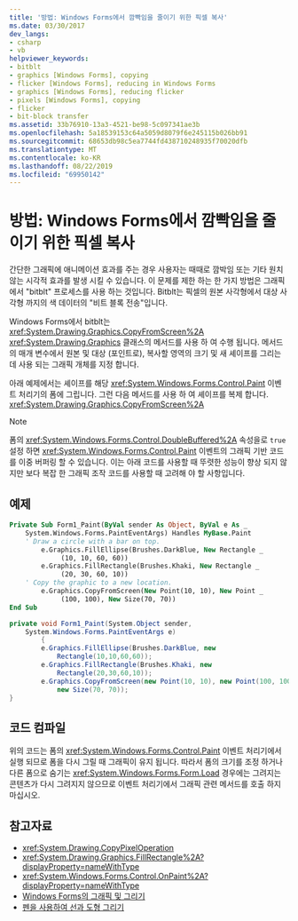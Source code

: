 ```yaml
---
title: '방법: Windows Forms에서 깜빡임을 줄이기 위한 픽셀 복사'
ms.date: 03/30/2017
dev_langs:
- csharp
- vb
helpviewer_keywords:
- bitblt
- graphics [Windows Forms], copying
- flicker [Windows Forms], reducing in Windows Forms
- graphics [Windows Forms], reducing flicker
- pixels [Windows Forms], copying
- flicker
- bit-block transfer
ms.assetid: 33b76910-13a3-4521-be98-5c097341ae3b
ms.openlocfilehash: 5a18539153c64a5059d8079f6e245115b026bb91
ms.sourcegitcommit: 68653db98c5ea7744fd438710248935f70020dfb
ms.translationtype: MT
ms.contentlocale: ko-KR
ms.lasthandoff: 08/22/2019
ms.locfileid: "69950142"
---
```

# <a name="how-to-copy-pixels-for-reducing-flicker-in-windows-forms"></a>방법: Windows Forms에서 깜빡임을 줄이기 위한 픽셀 복사
간단한 그래픽에 애니메이션 효과를 주는 경우 사용자는 때때로 깜박임 또는 기타 원치 않는 시각적 효과를 발생 시킬 수 있습니다. 이 문제를 제한 하는 한 가지 방법은 그래픽에서 "bitblt" 프로세스를 사용 하는 것입니다. Bitblt는 픽셀의 원본 사각형에서 대상 사각형 까지의 색 데이터의 "비트 블록 전송"입니다.  
  
 Windows Forms에서 bitblt는 <xref:System.Drawing.Graphics.CopyFromScreen%2A> <xref:System.Drawing.Graphics> 클래스의 메서드를 사용 하 여 수행 됩니다. 메서드의 매개 변수에서 원본 및 대상 (포인트로), 복사할 영역의 크기 및 새 셰이프를 그리는 데 사용 되는 그래픽 개체를 지정 합니다.  
  
 아래 예제에서는 셰이프를 해당 <xref:System.Windows.Forms.Control.Paint> 이벤트 처리기의 폼에 그립니다. 그런 다음 메서드를 사용 하 여 셰이프를 복제 합니다. <xref:System.Drawing.Graphics.CopyFromScreen%2A>  
  
> [!NOTE]
> 폼의 <xref:System.Windows.Forms.Control.DoubleBuffered%2A> 속성을로 `true` 설정 하면 <xref:System.Windows.Forms.Control.Paint> 이벤트의 그래픽 기반 코드를 이중 버퍼링 할 수 있습니다. 이는 아래 코드를 사용할 때 뚜렷한 성능이 향상 되지 않지만 보다 복잡 한 그래픽 조작 코드를 사용할 때 고려해 야 할 사항입니다.  
  
## <a name="example"></a>예제  
  
```vb  
Private Sub Form1_Paint(ByVal sender As Object, ByVal e As _  
    System.Windows.Forms.PaintEventArgs) Handles MyBase.Paint  
    ' Draw a circle with a bar on top.  
        e.Graphics.FillEllipse(Brushes.DarkBlue, New Rectangle _  
             (10, 10, 60, 60))  
        e.Graphics.FillRectangle(Brushes.Khaki, New Rectangle _  
             (20, 30, 60, 10))  
    ' Copy the graphic to a new location.  
        e.Graphics.CopyFromScreen(New Point(10, 10), New Point _  
             (100, 100), New Size(70, 70))  
End Sub  
```  
  
```csharp  
private void Form1_Paint(System.Object sender,  
    System.Windows.Forms.PaintEventArgs e)  
        {  
        e.Graphics.FillEllipse(Brushes.DarkBlue, new  
            Rectangle(10,10,60,60));  
        e.Graphics.FillRectangle(Brushes.Khaki, new  
            Rectangle(20,30,60,10));  
        e.Graphics.CopyFromScreen(new Point(10, 10), new Point(100, 100),   
            new Size(70, 70));  
}  
```  
  
## <a name="compiling-the-code"></a>코드 컴파일  
 위의 코드는 폼의 <xref:System.Windows.Forms.Control.Paint> 이벤트 처리기에서 실행 되므로 폼을 다시 그릴 때 그래픽이 유지 됩니다. 따라서 폼의 크기를 조정 하거나 다른 폼으로 숨기는 <xref:System.Windows.Forms.Form.Load> 경우에는 그려지는 콘텐츠가 다시 그려지지 않으므로 이벤트 처리기에서 그래픽 관련 메서드를 호출 하지 마십시오.  
  
## <a name="see-also"></a>참고자료

- <xref:System.Drawing.CopyPixelOperation>
- <xref:System.Drawing.Graphics.FillRectangle%2A?displayProperty=nameWithType>
- <xref:System.Windows.Forms.Control.OnPaint%2A?displayProperty=nameWithType>
- [Windows Forms의 그래픽 및 그리기](graphics-and-drawing-in-windows-forms.md)
- [펜을 사용하여 선과 도형 그리기](using-a-pen-to-draw-lines-and-shapes.md)
